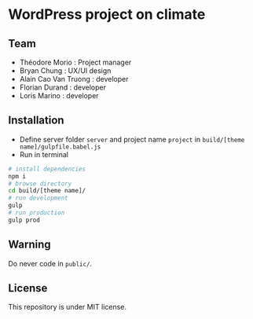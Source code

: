 # WordPress project on climate

## Team
- Théodore Morio : Project manager
- Bryan Chung : UX/UI design
- Alain Cao Van Truong : developer
- Florian Durand : developer
- Loris Marino : developer

## Installation
- Define server folder `server` and project name `project` in `build/[theme name]/gulpfile.babel.js`
- Run in terminal
```bash
# install dependencies
npm i
# browse directory
cd build/[theme name]/
# run development
gulp
# run production
gulp prod
```

## Warning
Do never code in `public/`.

## License
This repository is under MIT license.